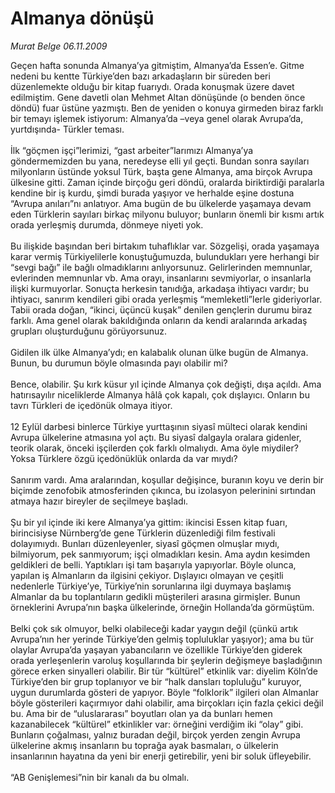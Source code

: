 # Almanya dönüşü

*Murat Belge 06.11.2009*

<div class="taraf_structure_2col_1zq">
<div class="margen_n">



 <p>Geçen hafta sonunda Almanya’ya gitmiştim, Almanya’da Essen’e. Gitme nedeni bu kentte Türkiye’den bazı arkadaşların bir süreden beri düzenlemekte olduğu bir kitap fuarıydı. Orada konuşmak üzere davet edilmiştim. Gene davetli olan Mehmet Altan dönüşünde (o benden önce döndü) fuar üstüne yazmıştı. Ben de yeniden o konuya girmeden biraz farklı bir temayı işlemek istiyorum: Almanya’da –veya genel olarak Avrupa’da, yurtdışında- Türkler teması. <br/><br/>İlk “göçmen işçi”lerimizi, “gast arbeiter”larımızı Almanya’ya göndermemizden bu yana, neredeyse elli yıl geçti. Bundan sonra sayıları milyonların üstünde yoksul Türk, başta gene Almanya, ama birçok Avrupa ülkesine gitti. Zaman içinde birçoğu geri döndü, oralarda biriktirdiği paralarla kendine bir iş kurdu, şimdi burada yaşıyor ve herhalde eşine dostuna “Avrupa anıları”nı anlatıyor. Ama bugün de bu ülkelerde yaşamaya devam eden Türklerin sayıları birkaç milyonu buluyor; bunların önemli bir kısmı artık orada yerleşmiş durumda, dönmeye niyeti yok.<br/><br/>Bu ilişkide başından beri birtakım tuhaflıklar var. Sözgelişi, orada yaşamaya karar vermiş Türkiyelilerle konuştuğumuzda, bulundukları yere herhangi bir “sevgi bağı” ile bağlı olmadıklarını anlıyorsunuz. Gelirlerinden memnunlar, evlerinden memnunlar vb. Ama orayı, insanlarını sevmiyorlar, o insanlarla ilişki kurmuyorlar. Sonuçta herkesin tanıdığa, arkadaşa ihtiyacı vardır; bu ihtiyacı, sanırım kendileri gibi orada yerleşmiş “memleketli”lerle gideriyorlar. Tabii orada doğan, “ikinci, üçüncü kuşak” denilen gençlerin durumu biraz farklı. Ama genel olarak bakıldığında onların da kendi aralarında arkadaş grupları oluşturduğunu görüyorsunuz. <br/><br/>Gidilen ilk ülke Almanya’ydı; en kalabalık olunan ülke bugün de Almanya. Bunun, bu durumun böyle olmasında payı olabilir mi? <br/><br/>Bence, olabilir. Şu kırk küsur yıl içinde Almanya çok değişti, dışa açıldı. Ama hatırısayılır niceliklerde Almanya hâlâ çok kapalı, çok dışlayıcı. Onların bu tavrı Türkleri de içedönük olmaya itiyor. <br/><br/>12 Eylül darbesi binlerce Türkiye yurttaşının siyasî mülteci olarak kendini Avrupa ülkelerine atmasına yol açtı. Bu siyasî dalgayla oralara gidenler, teorik olarak, önceki işçilerden çok farklı olmalıydı. Ama öyle miydiler? Yoksa Türklere özgü içedönüklük onlarda da var mıydı? <br/><br/>Sanırım vardı. Ama aralarından, koşullar değişince, buranın koyu ve derin bir biçimde zenofobik atmosferinden çıkınca, bu izolasyon pelerinini sırtından atmaya hazır bireyler de seçilmeye başladı. <br/><br/>Şu bir yıl içinde iki kere Almanya’ya gittim: ikincisi Essen kitap fuarı, birincisiyse Nürnberg’de gene Türklerin düzenlediği film festivali dolayımıydı. Bunları düzenleyenler, siyasî göçmen olmuşlar mıydı, bilmiyorum, pek sanmıyorum; işçi olmadıkları kesin. Ama aydın kesimden geldikleri de belli. Yaptıkları işi tam başarıyla yapıyorlar. Böyle olunca, yapılan iş Almanların da ilgisini çekiyor. Dışlayıcı olmayan ve çeşitli nedenlerle Türkiye’ye, Türkiye’nin sorunlarına ilgi duymaya başlamış Almanlar da bu toplantıların gedikli müşterileri arasına girmişler. Bunun örneklerini Avrupa’nın başka ülkelerinde, örneğin Hollanda’da görmüştüm. <br/><br/>Belki çok sık olmuyor, belki olabileceği kadar yaygın değil (çünkü artık Avrupa’nın her yerinde Türkiye’den gelmiş topluluklar yaşıyor); ama bu tür olaylar Avrupa’da yaşayan yabancıların ve özellikle Türkiye’den giderek orada yerleşenlerin varoluş koşullarında bir şeylerin değişmeye başladığının görece erken sinyalleri olabilir. Bir tür “kültürel” etkinlik var: diyelim Köln’de Türkiye’den bir grup toplanıyor ve bir “halk dansları topluluğu” kuruyor, uygun durumlarda gösteri de yapıyor. Böyle “folklorik” ilgileri olan Almanlar böyle gösterileri kaçırmıyor dahi olabilir, ama birçokları için fazla çekici değil bu. Ama bir de “uluslararası” boyutları olan ya da bunları hemen kazanabilecek “kültürel” etkinlikler var: örneğini verdiğim iki “olay” gibi. Bunların çoğalması, yalnız buradan değil, birçok yerden zengin Avrupa ülkelerine akmış insanların bu toprağa ayak basmaları, o ülkelerin insanlarının hayatına da yeni bir enerji getirebilir, yeni bir soluk üfleyebilir. <br/><br/>“AB Genişlemesi”nin bir kanalı da bu olmalı.</p>
<br/>
<br/>
<br/>



<br/>


<div id="taraf_not">
</div>

</div>


</div>
